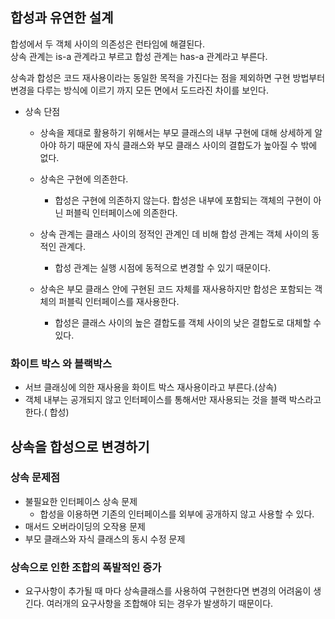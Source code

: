 ## 합성과 유연한 설계


합성에서 두 객체 사이의 의존성은 런타임에 해결된다. <br/>
상속 관계는 is-a 관계라고 부르고 합성 관계는 has-a 관계라고 부른다. <br/>

상속과 합성은 코드 재사용이라는 동일한 목적을 가진다는 점을 제외하면 구현 방법부터 변경을 다루는 방식에 이르기 까지 모든 면에서 도드라진 차이를 보인다. 

- 상속 단점
    - 상속을 제대로 활용하기 위해서는 부모 클래스의 내부 구현에 대해 상세하게 알아야 하기 때문에 자식 클래스와 부모 클래스 사이의 결합도가 높아질 수 밖에 없다. 

    - 상속은 구현에 의존한다.
        - 합성은 구현에 의존하지 않는다. 합성은 내부에 포함되는 객체의 구현이 아닌 퍼블릭 인터페이스에 의존한다. 

    - 상속 관계는 클래스 사이의 정적인 관계인 데 비해 합성 관계는 객체 사이의 동적인 관계다. 
        - 합성 관계는 실행 시점에 동적으로 변경할 수 있기 때문이다. 

    - 상속은 부모 클래스 안에 구현된 코드 자체를 재사용하지만 합성은 포함되는 객체의 퍼블릭 인터페이스를 재사용한다. 
        - 합성은 클래스 사이의 높은 결합도를 객체 사이의 낮은 결합도로 대체할 수 있다. 


### 화이트 박스 와 블랙박스

- 서브 클래싱에 의한 재사용을 화이트 박스 재사용이라고 부른다.(상속)
- 객체 내부는 공개되지 않고 인터페이스를 통해서만 재사용되는 것을 블랙 박스라고 한다.( 합성)


## 상속을 합성으로 변경하기

### 상속 문제점

- 불필요한 인터페이스 상속 문제
    - 합성을 이용하면 기존의 인터페이스를 외부에 공개하지 않고 사용할 수 있다. 
- 매서드 오버라이딩의 오작용 문제
- 부모 클래스와 자식 클래스의 동시 수정 문제


### 상속으로 인한 조합의 폭발적인 증가

- 요구사항이 추가될 때 마다 상속클래스를 사용하여 구현한다면 변경의 어려움이 생긴다.  여러개의 요구사항을 조합해야 되는 경우가 발생하기 때문이다. 